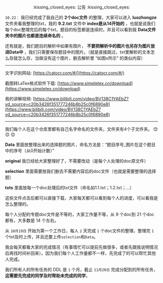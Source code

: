 <p align="center">  
:kissing_closed_eyes:  公告  :kissing_closed_eyes:
</p>  

``10.22：`` 我已经完成了我自己的 **2个doc文件** 的整理，大家可以进入 **luozhongze** 文件夹看我整理的txt，我的 **9.2.txt** 文件中 **index是从14开始的** ，也就是说我们每个doc整理完后的每个txt，题目的标签都是连续的，并且可以看到我 **Data文件夹中的图片也都是连续命名的** 。

还有就是，我们题目的解析中如果有图片， **不要把解析中的图片也另存为图片放进Data中** ，我们只需要保存题目中的图片。（就是直接跳过，txt里解析的文本怎么存就怎么存，当做没有这个图片，删去解析里 “如图x所示” 的类似内容）

***
文字识别网站: [https://catocr.com/#/](https://catocr.com/#/)

截图转LaTex格式软件下载: [https://www.simpletex.cn/download](https://www.simpletex.cn/download)

我的讲解视频: [https://www.bilibili.com/video/BV138C1YAEbZ?vd_source=c20b3426f351777246b8b25c0f6890e8](https://www.bilibili.com/video/BV138C1YAEbZ?vd_source=c20b3426f351777246b8b25c0f6890e8)
***

我们每个人在这个仓库里都有自己名字命名的文件夹，文件夹有4个子文件夹。 :blush:  :blush:  :blush:

**Data** 里面放整理出来的选择题的图片，命名方法是：“题目序号_图片在这个题目中的序号（从0开始计数）”

**original** 我已经给大家整理好了，不需要改动（是每个人处理的doc原文件）

**selection** 里面需要放我们删去不需要内容后的doc文件（也就是需要整理的选择题）

**txts** 里面放每一个doc处理后的txt文件（命名如1.1.txt；1.2.txt；...）

这些文件点击后都可以直接下载，大家每天都可以看到每个人的进度，可以看我是怎么整理的。

每个人分配的专题doc文件是不等的，大家工作量不等，从 9 个doc到 21 个doc都有，大多数是 14 个左右。

从 ``10月19日`` 开始为第一个工作日，每人 ``2`` 天完成 ``1`` 个doc文件的整理，整理完 ``1`` 个txt及时上传，并且还要上传``selection``和``Data``。

我会每天都看大家的完成情况（有事情忙可以提前先做很多，或者先跟我说明情况后再找时间补回来）。因为我们每个人工作量都不一样，先完成了的可以帮忙其他人完成。

我们所有人的所有任务的 DDL 是 ``1`` 个月，截止 ``11月20日`` 完成分配到的所有任务，**这需要先完成的同学及时帮助未完成的同学**。
